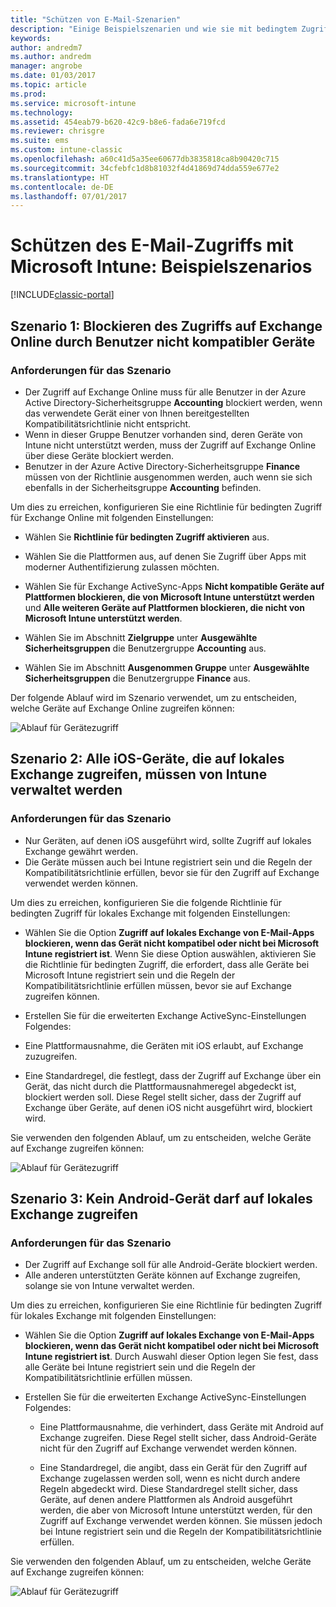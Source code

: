 ```yaml
---
title: "Schützen von E-Mail-Szenarien"
description: "Einige Beispielszenarien und wie sie mit bedingtem Zugriff implementiert werden könnten."
keywords: 
author: andredm7
ms.author: andredm
manager: angrobe
ms.date: 01/03/2017
ms.topic: article
ms.prod: 
ms.service: microsoft-intune
ms.technology: 
ms.assetid: 454eab79-b620-42c9-b8e6-fada6e719fcd
ms.reviewer: chrisgre
ms.suite: ems
ms.custom: intune-classic
ms.openlocfilehash: a60c41d5a35ee60677db3835818ca8b90420c715
ms.sourcegitcommit: 34cfebfc1d8b81032f4d41869d74dda559e677e2
ms.translationtype: HT
ms.contentlocale: de-DE
ms.lasthandoff: 07/01/2017
---
```

# <a name="protect-access-to-email-with-microsoft-intune-example-scenarios"></a>Schützen des E-Mail-Zugriffs mit Microsoft Intune: Beispielszenarios

[!INCLUDE[classic-portal](../includes/classic-portal.md)]

## <a name="scenario-1-block-users-from-using-noncompliant-devices-to-access-exchange-online"></a>Szenario 1: Blockieren des Zugriffs auf Exchange Online durch Benutzer nicht kompatibler Geräte
### <a name="scenario-requirements"></a>Anforderungen für das Szenario
- Der Zugriff auf Exchange Online muss für alle Benutzer in der Azure Active Directory-Sicherheitsgruppe **Accounting** blockiert werden, wenn das verwendete Gerät einer von Ihnen bereitgestellten Kompatibilitätsrichtlinie nicht entspricht.
- Wenn in dieser Gruppe Benutzer vorhanden sind, deren Geräte von Intune nicht unterstützt werden, muss der Zugriff auf Exchange Online über diese Geräte blockiert werden.
- Benutzer in der Azure Active Directory-Sicherheitsgruppe **Finance** müssen von der Richtlinie ausgenommen werden, auch wenn sie sich ebenfalls in der Sicherheitsgruppe **Accounting** befinden.

Um dies zu erreichen, konfigurieren Sie eine Richtlinie für bedingten Zugriff für Exchange Online mit folgenden Einstellungen:

- Wählen Sie **Richtlinie für bedingten Zugriff aktivieren** aus.

- Wählen Sie die Plattformen aus, auf denen Sie Zugriff über Apps mit moderner Authentifizierung zulassen möchten.
- Wählen Sie für Exchange ActiveSync-Apps **Nicht kompatible Geräte auf Plattformen blockieren, die von Microsoft Intune unterstützt werden** und **Alle weiteren Geräte auf Plattformen blockieren, die nicht von Microsoft Intune unterstützt werden**.
-   Wählen Sie im Abschnitt **Zielgruppe** unter **Ausgewählte Sicherheitsgruppen** die Benutzergruppe **Accounting** aus.

-   Wählen Sie im Abschnitt **Ausgenommen Gruppe** unter **Ausgewählte Sicherheitsgruppen** die Benutzergruppe **Finance** aus.


Der folgende Ablauf wird im Szenario verwendet, um zu entscheiden, welche Geräte auf Exchange Online zugreifen können:

![Ablauf für Gerätezugriff](./media/ConditionalAccess8-5.png)

## <a name="scenario-2-all-ios-devices-that-access-exchange-on-premises-must-be-managed-by-intune"></a>Szenario 2: Alle iOS-Geräte, die auf lokales Exchange zugreifen, müssen von Intune verwaltet werden
### <a name="scenario-requirements"></a>Anforderungen für das Szenario
- Nur Geräten, auf denen iOS ausgeführt wird, sollte Zugriff auf lokales Exchange gewährt werden.
- Die Geräte müssen auch bei Intune registriert sein und die Regeln der Kompatibilitätsrichtlinie erfüllen, bevor sie für den Zugriff auf Exchange verwendet werden können.

Um dies zu erreichen, konfigurieren Sie die folgende Richtlinie für bedingten Zugriff für lokales Exchange mit folgenden Einstellungen:

-   Wählen Sie die Option **Zugriff auf lokales Exchange von E-Mail-Apps blockieren, wenn das Gerät nicht kompatibel oder nicht bei Microsoft Intune registriert ist**. Wenn Sie diese Option auswählen, aktivieren Sie die Richtlinie für bedingten Zugriff, die erfordert, dass alle Geräte bei Microsoft Intune registriert sein und die Regeln der Kompatibilitätsrichtlinie erfüllen müssen, bevor sie auf Exchange zugreifen können.

-   Erstellen Sie für die erweiterten Exchange ActiveSync-Einstellungen Folgendes:

  -   Eine Plattformausnahme, die Geräten mit iOS erlaubt, auf Exchange zuzugreifen.   

  -   Eine Standardregel, die festlegt, dass der Zugriff auf Exchange über ein Gerät, das nicht durch die Plattformausnahmeregel abgedeckt ist, blockiert werden soll. Diese Regel stellt sicher, dass der Zugriff auf Exchange über Geräte, auf denen iOS nicht ausgeführt wird, blockiert wird.

Sie verwenden den folgenden Ablauf, um zu entscheiden, welche Geräte auf Exchange zugreifen können:

![Ablauf für Gerätezugriff](./media/ConditionalAccess8-3.png)

## <a name="scenario-3-no-android-devices-can-access-exchange-on-premises"></a>Szenario 3: Kein Android-Gerät darf auf lokales Exchange zugreifen
### <a name="scenario-requirements"></a>Anforderungen für das Szenario
- Der Zugriff auf Exchange soll für alle Android-Geräte blockiert werden.
- Alle anderen unterstützten Geräte können auf Exchange zugreifen, solange sie von Intune verwaltet werden.

Um dies zu erreichen, konfigurieren Sie eine Richtlinie für bedingten Zugriff für lokales Exchange mit folgenden Einstellungen:

-   Wählen Sie die Option **Zugriff auf lokales Exchange von E-Mail-Apps blockieren, wenn das Gerät nicht kompatibel oder nicht bei Microsoft Intune registriert ist**. Durch Auswahl dieser Option legen Sie fest, dass alle Geräte bei Intune registriert sein und die Regeln der Kompatibilitätsrichtlinie erfüllen müssen.

- Erstellen Sie für die erweiterten Exchange ActiveSync-Einstellungen Folgendes:
  -   Eine Plattformausnahme, die verhindert, dass Geräte mit Android auf Exchange zugreifen. Diese Regel stellt sicher, dass Android-Geräte nicht für den Zugriff auf Exchange verwendet werden können.

  -   Eine Standardregel, die angibt, dass ein Gerät für den Zugriff auf Exchange zugelassen werden soll, wenn es nicht durch andere Regeln abgedeckt wird. Diese Standardregel stellt sicher, dass Geräte, auf denen andere Plattformen als Android ausgeführt werden, die aber von Microsoft Intune unterstützt werden, für den Zugriff auf Exchange verwendet werden können. Sie müssen jedoch bei Intune registriert sein und die Regeln der Kompatibilitätsrichtlinie erfüllen.

Sie verwenden den folgenden Ablauf, um zu entscheiden, welche Geräte auf Exchange zugreifen können:

![Ablauf für Gerätezugriff](./media/ConditionalAccess8-4.png)
